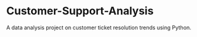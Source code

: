 # Customer-Support-Analysis
A data analysis project on customer ticket resolution trends using Python.
